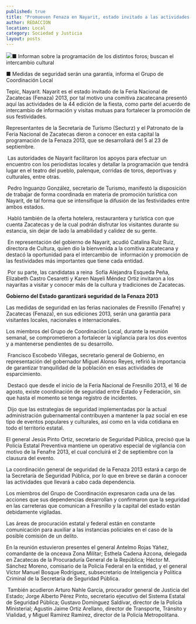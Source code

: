 ```yaml
---
published: true
title: "Promueven Fenaza en Nayarit, estado invitado a las actividades de esta edición"
author: REDACCION
location: Local
category: Sociedad y Justicia
layout: posts
---
```


![](http://i.imgur.com/5lv5nwOm.jpg)■ Informan sobre la programación de los distintos foros; buscan el intercambio cultural

■ Medidas de seguridad serán una garantía, informa el Grupo de Coordinación Local

Tepic, Nayarit. Nayarit es el estado invitado de la Feria Nacional de Zacatecas (Fenaza) 2013, por tal motivo una comitiva zacatecana presentó aquí las actividades de la 44 edición de la fiesta, como parte del acuerdo de intercambio de información y visitas mutuas para fortalecer la promoción de sus festividades.

Representantes de la Secretaría de Turismo (Secturz) y el Patronato de la Feria Nacional de Zacatecas dieron a conocer en esta capital la programación de la Fenaza 2013, que se desarrollará del 5 al 23 de septiembre.

 Las autoridades de Nayarit facilitaron los apoyos para efectuar un encuentro con los periodistas locales y detallar la programación que tendrá lugar en el teatro del pueblo, palenque, corridas de toros, deportivas y culturales, entre otras.
 
 Pedro Inguanzo González, secretario de Turismo, manifestó la disposición de trabajar de forma coordinada en materia de promoción turística con Nayarit, de tal forma que se intensifique la difusión de las festividades entre ambos estados.
 
 Habló también de la oferta hotelera, restaurantera y turística con que cuenta Zacatecas y de la cual podrán disfrutar los visitantes durante su estancia, sin dejar de lado la amabilidad y calidez de su gente.
 
 En representación del gobierno de Nayarit, acudió Catalina Ruiz Ruiz, directora de Cultura, quien dio la bienvenida a la comitiva zacatecana y destacó la oportunidad para el intercambio de  información y promoción de las festividades más importantes que tiene cada entidad.
 
 Por su parte, las candidatas a reina  Sofía Alejandra Esqueda Peña, Elizabeth Castro Cesaretti y Karen Nayeli Méndez Ortiz invitaron a los nayaritas a visitar y conocer más de la cultura y tradiciones de Zacatecas.
 
 
**Gobierno del Estado garantizará
seguridad de la Fenaza 2013**

Las medidas de seguridad en las ferias nacionales de Fresnillo (Fenafre) y Zacatecas (Fenaza), en sus ediciones 2013, serán una garantía para visitantes locales, nacionales e internacionales.

Los miembros del Grupo de Coordinación Local, durante la reunión semanal, se comprometieron a fortalecer la vigilancia para los dos eventos y a mantenerse pendientes de su desarrollo.

 Francisco Escobedo Villegas, secretario general de Gobierno, en representación del gobernador Miguel Alonso Reyes, refirió la importancia de garantizar tranquilidad de la población en esas actividades de esparcimiento.
 
 Destacó que desde el inicio de la Feria Nacional de Fresnillo 2013, el 16 de agosto, existe coordinación de seguridad entre Estado y Federación, sin que hasta el momento se tenga registro de incidentes.
 
 Dijo que las estrategias de seguridad implementadas por la actual administración gubernamental contribuyen a mantener la paz social en ese tipo de eventos populares y culturales, así como en la vida cotidiana en todo el territorio estatal.
 
El general Jesús Pinto Ortiz, secretario de Seguridad Pública, precisó que la Policía Estatal Preventiva mantiene un operativo especial de vigilancia con motivo de la Fenafre 2013, el cual concluirá el 2 de septiembre con la clausura del evento.

La coordinación general de seguridad de la Fenaza 2013 estará a cargo de la Secretaría de Seguridad Pública, por lo que en breve se darán a conocer las actividades que llevará a cabo cada dependencia.

Los miembros del Grupo de Coordinación expresaron cada una de las acciones que sus dependencias desarrollan y confirmaron que la seguridad en las carreteras que comunican a Fresnillo y la capital del estado están debidamente vigiladas.

Las áreas de procuración estatal y federal están en constante comunicación para auxiliar a las instancias policiales en el caso de la posible comisión de un delito.

En la reunión estuvieron presentes el general Antelmo Rojas Yáñez, comandante de la onceava Zona Militar; Esthela Cadena Azcona, delegada en Zacatecas de la Procuraduría General de la República; Héctor M. Sánchez Moreno, comisario de la Policía Federal en la entidad, y el general Víctor Manuel Bosque Rodríguez, subsecretario de Inteligencia y Política Criminal de la Secretaría de Seguridad Pública.

 También acudieron Arturo Nahle García, procurador general de Justicia del Estado; Jorge Alberto Pérez Pinto, secretario ejecutivo del Sistema Estatal de Seguridad Pública; Gustavo Domínguez Saldívar, director de la Policía Ministerial; Agustín Jaime Ortiz Arellano, director de Transporte, Tránsito y Vialidad, y Miguel Ramírez Ramírez, director de la Policía Metropolitana.
